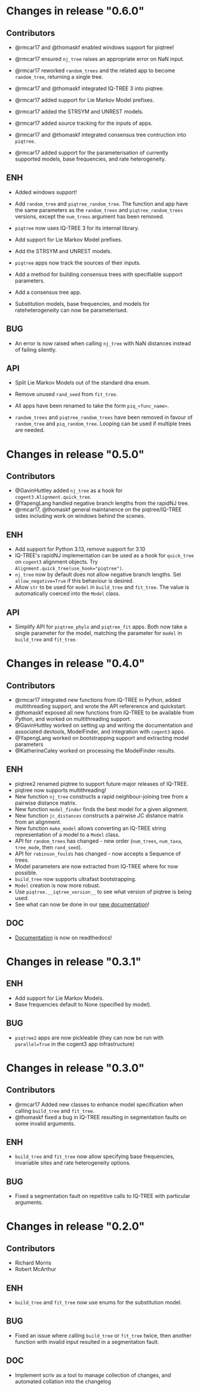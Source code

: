 
<a id='changelog-0.6.0'></a>
# Changes in release "0.6.0"

## Contributors

- @rmcar17 and @thomaskf enabled windows support for piqtree!

- @rmcar17 ensured `nj_tree` raises an appropriate error on NaN input.

- @rmcar17 reworked `random_trees` and the related app to become `random_tree`, returning a single tree.

- @rmcar17 and @thomaskf integrated IQ-TREE 3 into piqtree.

- @rmcar17 added support for Lie Markov Model prefixes.

- @rmcar17 added the STRSYM and UNREST models.

- @rmcar17 added source tracking for the inputs of apps.

- @rmcar17 and @thomaskf integrated consensus tree contruction into `piqtree`.

- @rmcar17 added support for the parameterisation of currently supported models, base frequencies, and rate heterogeneity.

## ENH

- Added windows support!

- Add `random_tree` and `piqtree_random_tree`. The function and app have the same parameters as the `random_trees` and `piqtree_random_trees` versions, except the `num_trees` argument has been removed.

- `piqtree` now uses IQ-TREE 3 for its internal library.

- Add support for Lie Markov Model prefixes.

- Add the STRSYM and UNREST models.

- `piqtree` apps now track the sources of their inputs.

- Add a method for building consensus trees with specifiable support parameters.

- Add a consensus tree app.

- Substitution models, base frequencies, and models for rateheterogeneity can now be parameterised.

## BUG

- An error is now raised when calling `nj_tree` with NaN distances instead of failing silently.

## API

- Split Lie Markov Models out of the standard dna enum.

- Remove unused `rand_seed` from `fit_tree`.

- All apps have been renamed to take the form `piq_<func_name>`.

- `random_trees` and `piqtree_random_trees` have been removed in favour of `random_tree` and `piq_random_tree`. Looping can be used if multiple trees are needed.

<a id='changelog-0.5.0'></a>
# Changes in release "0.5.0"

## Contributors

- @GavinHuttley added `nj_tree` as a hook for `cogent3.Alignment.quick_tree`.
- @YapengLang handled negative branch lengths from the rapidNJ tree.
- @rmcar17, @thomaskf general maintanence on the piqtree/IQ-TREE sides including work on windows behind the scenes.

## ENH

- Add support for Python 3.13, remove support for 3.10
- IQ-TREE's rapidNJ implementation can be used as a hook for `quick_tree` on `cogent3` alignment objects. Try `Alignment.quick_tree(use_hook="piqtree")`.
- `nj_tree` now by default does not allow negative branch lengths. Set `allow_negative=True` if this behaviour is desired.
- Allow `str` to be used for `model` in `build_tree` and `fit_tree`. The value is automatically coerced into the `Model` class.

## API

- Simplify API for `piqtree_phylo` and `piqtree_fit` apps. Both now take a single parameter for the model, matching the parameter for `model` in `build_tree` and `fit_tree`.

<a id='changelog-0.4.0'></a>
# Changes in release "0.4.0"

## Contributors

- @rmcar17 integrated new functions from IQ-TREE in Python, added multithreading support, and wrote the API refererence and quickstart.
- @thomaskf exposed all new functions from IQ-TREE to be available from Python, and worked on multithreading support.
- @GavinHuttley worked on setting up and writing the documentation and associated devtools, ModelFinder, and integration with `cogent3` apps.
- @YapengLang worked on bootstrapping support and extracting model parameters
- @KatherineCaley worked on processing the ModelFinder results.

## ENH

- piqtree2 renamed piqtree to support future major releases of IQ-TREE.
- piqtree now supports multithreading!
- New function `nj_tree` constructs a rapid neighbour-joining tree from a pairwise distance matrix.
- New function `model_finder` finds the best model for a given alignment.
- New function `jc_distances` constructs a pairwise JC distance matrix from an alignment.
- New function `make_model` allows converting an IQ-TREE string representation of a model to a `Model` class.
- API for `random_trees` has changed - new order (`num_trees`, `num_taxa`, `tree_mode`, then `rand_seed`).
- API for `robinson_foulds` has changed - now accepts a Sequence of trees.
- Model parameters are now extracted from IQ-TREE where for now possible.
- `build_tree` now supports ultrafast bootstrapping.
- `Model` creation is now more robust.
- Use `piqtree.__iqtree_version__` to see what version of piqtree is being used.
- See what can now be done in our [new documentation](https://piqtree.readthedocs.io)!

## DOC

- [Documentation](https://piqtree.readthedocs.io) is now on readthedocs!

<a id='changelog-0.3.1'></a>
# Changes in release "0.3.1"

## ENH

- Add support for Lie Markov Models.
- Base frequencies default to None (specified by model).

## BUG

- `piqtree2` apps are now pickleable (they can now be run with `parallel=True` in the cogent3 app infrastructure)

<a id='changelog-0.3.0'></a>
# Changes in release "0.3.0"

## Contributors

- @rmcar17 Added new classes to enhance model specification when calling `build_tree` and `fit_tree`.
- @thomaskf fixed a bug in IQ-TREE resulting in segmentation faults on some invalid arguments.

## ENH

- `build_tree` and `fit_tree` now allow specifying base frequencies, invariable sites and rate heterogeneity options.

## BUG

- Fixed a segmentation fault on repetitive calls to IQ-TREE with particular arguments.

<a id='changelog-0.2.0'></a>
# Changes in release "0.2.0"

## Contributors

- Richard Morris
- Robert McArthur

## ENH

- `build_tree` and `fit_tree` now use enums for the substitution model.

## BUG

- Fixed an issue where calling `build_tree` or `fit_tree` twice, then another function with invalid input resulted in a segmentation fault.

## DOC

- Implement scriv as a tool to manage collection of changes, and automated collation into the changelog
